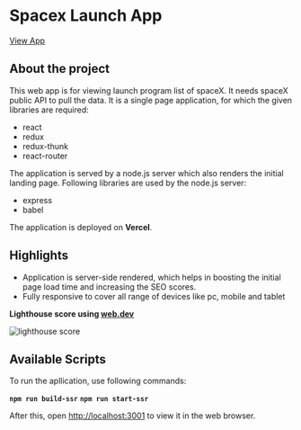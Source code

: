 # Spacex Launch App
[View App](https://spacex-launcher.vercel.app/)

## About the project

This web app is for viewing launch program list of spaceX. It needs spaceX public API to pull the data.
It is a single page application, for which the given libraries are required:
+ react
+ redux
+ redux-thunk
+ react-router

The application is served by a node.js server which also renders the initial landing page. Following libraries are used by the node.js server:
+ express
+ babel

The application is deployed on **Vercel**.

## Highlights
+ Application is server-side rendered, which helps in boosting the initial page load time and increasing the SEO scores.
+ Fully responsive to cover all range of devices like pc, mobile and tablet

**Lighthouse score using [web.dev](https://web.dev/measure)**

![lighthouse score](https://imgur.com/a/ssgid0N)


## Available Scripts

To run the apllication, use following commands:

**`npm run build-ssr`**
**`npm run start-ssr`**

After this, open [http://localhost:3001](http://localhost:3001) to view it in the web browser.
